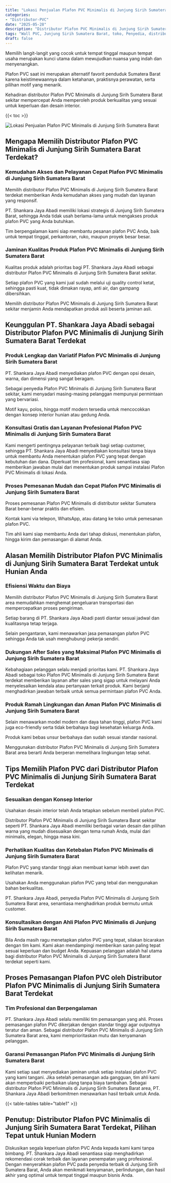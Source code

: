 ```yaml
---
title: "Lokasi Penjualan Plafon PVC Minimalis di Junjung Sirih Sumatera Barat"
categories: 
- "Distributor-PVC"
date: "2025-05-28"
description: "Distributor Plafon PVC Minimalis di Junjung Sirih Sumatera Barat bagi hunian, perkantoran, serta ritel. Panel terbaik, variasi motif, variasi warna elegan, dengan servis pemasangan ditangani oleh tenaga ahli berpengalaman dan garansi resmi!|Servis penyediaan Plafon PVC Minimalis di Junjung Sirih Sumatera Barat untuk kebutuhan tempat tinggal, perkantoran, maupun toko, beserta panel berkualitas dan instalasi oleh tenaga ahli berpengalaman dan garansi resmi.|Solusi Plafon PVC Minimalis di Junjung Sirih Sumatera Barat yang terpercaya untuk tempat tinggal, office, dan gerai, bersama panel terbaik dan pemasangan ditangani oleh tim profesional dan jaminan resmi.|Distribusi Plafon PVC Minimalis di Junjung Sirih Sumatera Barat untuk hunian, perkantoran, dan gerai, beserta panel unggulan dan instalasi oleh tim berpengalaman, disertai beserta kepastian resmi.}"
tags: "Wall PVC, Junjung Sirih Sumatera Barat, toko, Penyedia, distributor"
draft: false
---
```


Memilih langit-langit yang cocok untuk tempat tinggal maupun tempat usaha merupakan kunci utama dalam mewujudkan nuansa yang indah dan menyenangkan.

Plafon PVC saat ini merupakan alternatif favorit penduduk Sumatera Barat karena keistimewaannya dalam ketahanan, praktisnya perawatan, serta pilihan motif yang menarik.

Kehadiran distributor Plafon PVC Minimalis di Junjung Sirih Sumatera Barat sekitar mempercepat Anda memperoleh produk berkualitas yang sesuai untuk keperluan dan desain interior.

{{< toc >}}

![Lokasi Penjualan Plafon PVC Minimalis di Junjung Sirih Sumatera Barat](/images/Distributor-PVC/Lokasi-Penjualan-Plafon-PVC-Minimalis-di-Junjung-Sirih-Sumatera-Barat.png)


## Mengapa Memilih Distributor Plafon PVC Minimalis di Junjung Sirih Sumatera Barat Terdekat?

### Kemudahan Akses dan Pelayanan Cepat Plafon PVC Minimalis di Junjung Sirih Sumatera Barat

Memilih distributor Plafon PVC Minimalis di Junjung Sirih Sumatera Barat terdekat memberikan Anda kemudahan akses yang mudah dan layanan yang responsif.

PT. Shankara Jaya Abadi memiliki lokasi strategis di Junjung Sirih Sumatera Barat, sehingga Anda tidak usah berlama-lama untuk mengakses produk plafon PVC yang Anda butuhkan.

Tim berpengalaman kami siap membantu pesanan plafon PVC Anda, baik untuk tempat tinggal, perkantoran, ruko, maupun proyek besar besar.

### Jaminan Kualitas Produk Plafon PVC Minimalis di Junjung Sirih Sumatera Barat

Kualitas produk adalah prioritas bagi PT. Shankara Jaya Abadi sebagai distributor Plafon PVC Minimalis di Junjung Sirih Sumatera Barat sekitar.

Setiap plafon PVC yang kami jual sudah melalui uji quality control ketat, sehingga pasti kuat, tidak dimakan rayap, anti air, dan gampang dibersihkan.

Memilih distributor Plafon PVC Minimalis di Junjung Sirih Sumatera Barat sekitar menjamin Anda mendapatkan produk asli beserta jaminan asli.

## Keunggulan PT. Shankara Jaya Abadi sebagai Distributor Plafon PVC Minimalis di Junjung Sirih Sumatera Barat Terdekat

### Produk Lengkap dan Variatif Plafon PVC Minimalis di Junjung Sirih Sumatera Barat

PT. Shankara Jaya Abadi menyediakan plafon PVC dengan opsi desain, warna, dan dimensi yang sangat beragam.

Sebagai penyedia Plafon PVC Minimalis di Junjung Sirih Sumatera Barat sekitar, kami menyadari masing-masing pelanggan mempunyai permintaan yang bervariasi.

Motif kayu, polos, hingga motif modern tersedia untuk mencocokkan dengan konsep interior hunian atau gedung Anda.

### Konsultasi Gratis dan Layanan Profesional Plafon PVC Minimalis di Junjung Sirih Sumatera Barat

Kami mengerti pentingnya pelayanan terbaik bagi setiap customer, sehingga PT. Shankara Jaya Abadi menyediakan konsultasi tanpa biaya untuk membantu Anda menentukan plafon PVC yang tepat dengan kebutuhan dan dana. Diperkuat tim profesional, kami senantiasa siap memberikan jawaban mulai dari menentukan produk sampai instalasi Plafon PVC Minimalis di lokasi Anda.

### Proses Pemesanan Mudah dan Cepat Plafon PVC Minimalis di Junjung Sirih Sumatera Barat

Proses pemesanan Plafon PVC Minimalis di distributor sekitar Sumatera Barat benar-benar praktis dan efisien.

Kontak kami via telepon, WhatsApp, atau datang ke toko untuk pemesanan plafon PVC.

Tim ahli kami siap membantu Anda dari tahap diskusi, menentukan plafon, hingga kirim dan pemasangan di alamat Anda.

## Alasan Memilih Distributor Plafon PVC Minimalis di Junjung Sirih Sumatera Barat Terdekat untuk Hunian Anda

### Efisiensi Waktu dan Biaya

Memilih distributor Plafon PVC Minimalis di Junjung Sirih Sumatera Barat area memudahkan menghemat pengeluaran transportasi dan mempercepatkan proses pengiriman.

Setiap barang di PT. Shankara Jaya Abadi pasti diantar sesuai jadwal dan kualitasnya tetap terjaga.

Selain pengantaran, kami menawarkan jasa pemasangan plafon PVC sehingga Anda tak usah menghubungi pekerja sendiri.

### Dukungan After Sales yang Maksimal Plafon PVC Minimalis di Junjung Sirih Sumatera Barat

Kebahagiaan pelanggan selalu menjadi prioritas kami. PT. Shankara Jaya Abadi sebagai toko Plafon PVC Minimalis di Junjung Sirih Sumatera Barat terdekat memberikan layanan after sales yang sigap untuk melayani Anda menyelesaikan kendala atau pertanyaan terkait produk. Kami berjanji menghadirkan jawaban terbaik untuk semua permintaan plafon PVC Anda.

### Produk Ramah Lingkungan dan Aman Plafon PVC Minimalis di Junjung Sirih Sumatera Barat

Selain menawarkan model modern dan daya tahan tinggi, plafon PVC kami juga eco-friendly serta tidak berbahaya bagi kesehatan keluarga Anda.

Produk kami bebas unsur berbahaya dan sudah sesuai standar nasional.

Menggunakan distributor Plafon PVC Minimalis di Junjung Sirih Sumatera Barat area berarti Anda berperan memelihara lingkungan tetap sehat.

## Tips Memilih Plafon PVC dari Distributor Plafon PVC Minimalis di Junjung Sirih Sumatera Barat Terdekat

### Sesuaikan dengan Konsep Interior

Usahakan desain interior telah Anda tetapkan sebelum membeli plafon PVC.

Distributor Plafon PVC Minimalis di Junjung Sirih Sumatera Barat sekitar seperti PT. Shankara Jaya Abadi memiliki berbagai varian desain dan pilihan warna yang mudah disesuaikan dengan tema rumah Anda, mulai dari minimalis, elegan, hingga masa kini.

### Perhatikan Kualitas dan Ketebalan Plafon PVC Minimalis di Junjung Sirih Sumatera Barat

Plafon PVC yang standar tinggi akan membuat kamar lebih awet dan kelihatan menarik.

Usahakan Anda menggunakan plafon PVC yang tebal dan menggunakan bahan berkualitas.

PT. Shankara Jaya Abadi, penyedia Plafon PVC Minimalis di Junjung Sirih Sumatera Barat area, senantiasa menghadirkan produk bermutu untuk customer.

### Konsultasikan dengan Ahli Plafon PVC Minimalis di Junjung Sirih Sumatera Barat

Bila Anda masih ragu menetapkan plafon PVC yang tepat, silakan bicarakan dengan tim kami. Kami akan mendampingi memberikan saran paling tepat sesuai keperluan dan budget Anda. Kepuasan pelanggan adalah hal utama bagi distributor Plafon PVC Minimalis di Junjung Sirih Sumatera Barat terdekat seperti kami.

## Proses Pemasangan Plafon PVC oleh Distributor Plafon PVC Minimalis di Junjung Sirih Sumatera Barat Terdekat

### Tim Profesional dan Berpengalaman

PT. Shankara Jaya Abadi selalu memiliki tim pemasangan yang ahli. Proses pemasangan plafon PVC dikerjakan dengan standar tinggi agar outputnya teratur dan aman. Sebagai distributor Plafon PVC Minimalis di Junjung Sirih Sumatera Barat area, kami memprioritaskan mutu dan kenyamanan pelanggan.

### Garansi Pemasangan Plafon PVC Minimalis di Junjung Sirih Sumatera Barat

Kami setiap saat menyediakan jaminan untuk setiap instalasi plafon PVC yang kami tangani. Jika setelah pemasangan ada gangguan, tim ahli kami akan memperbaiki perbaikan ulang tanpa biaya tambahan. Sebagai distributor Plafon PVC Minimalis di Junjung Sirih Sumatera Barat area, PT. Shankara Jaya Abadi berkomitmen menawarkan hasil terbaik untuk Anda.

{{< table-tables table="table1" >}}

## Penutup: Distributor Plafon PVC Minimalis di Junjung Sirih Sumatera Barat Terdekat, Pilihan Tepat untuk Hunian Modern

Diskusikan segala keperluan plafon PVC Anda kepada kami kami tanpa bimbang. PT. Shankara Jaya Abadi senantiasa siap menghadirkan rekomendasi corak terbaik dan layanan penempatan yang profesional. Dengan menyerahkan plafon PVC pada penyedia terbaik di Junjung Sirih Sumatera Barat, Anda akan menikmati kenyamanan, perlindungan, dan hasil akhir yang optimal untuk tempat tinggal maupun bisnis Anda.